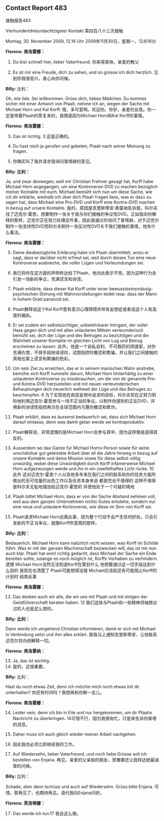 ## Contact Report 483
接触报告483

Vierhundertdreiundachtzigster Kontakt
第四百八十三次接触

Montag, 30. November 2009, 12.16 Uhr
2009年11月30日，星期一，12点16分

**Florena:**
**弗洛雷娜：**

1. Du bist schnell hier, lieber Vaterfreund.
你来得真快，亲爱的教父

2. Es ist mir eine Freude, dich zu sehen, und so grüsse ich dich herzlich.
见到你我很高兴，衷心向你问候。

**Billy:**
比利：

Oh, wie lieb. Sei willkommen. Grüss dich, liebes Mädchen. Du kommst sicher mit einer Antwort von Ptaah, nehme ich an, wegen der Sache mit Michael Horn und Kal Korff.
哦，多可爱啊。欢迎你。你好，亲爱的女孩。你一定是带着Ptaah的答复来的，我猜是因为Michael Horn和Kal Korff的事情。

**Florena:**
**弗洛雷娜：**

3. Das ist richtig.
3 这是正确的。

4. Du hast mich ja gerufen und gebeten, Ptaah nach seiner Meinung zu fragen.
4. 你确实叫了我并请求我询问普塔赫的意见。

**Billy:**
**比利：**

Ja, und zwar deswegen, weil mir Christian Frehner gesagt hat, Korff habe Michael Horn angegangen, um eine Kontroverse-DVD zu machen bezüglich meiner Kontakte mit euch. Michael bemüht sich nun um diese Sache, wie ich dir erklärte, weshalb ich über dich Ptaah fragen liess, was er dazu zu sagen hat, dass Michael eine Pro-DVD und Korff eine Kontra-DVD machen in bezug auf unsere Kontakte.
是的，原因是克里斯蒂安·弗雷纳告诉我，科尔夫找了迈克尔·霍恩，想要制作一张关于我与你们接触的争议性DVD。正如我向你解释的那样，迈克尔正在努力处理这件事，因此我通过你询问了普塔赫，对于迈克尔制作一张支持性DVD而科尔夫制作一张反对性DVD关于我们接触的事情，他有什么看法。

**Florena:**
**弗洛雷娜：**

5. Deine diesbezügliche Erklärung habe ich Ptaah übermittelt, wozu er sagt, dass er darüber nicht erfreut sei, weil durch dieses Tun eine neue Kontroverse ausbreche, die voller Lügen und Verleumdungen sei.
5. 我已将你在这方面的声明传达给了Ptaah，他对此表示不悦，因为这种行为会引发一场新的争议，充满谎言和诽谤。

6. Ptaah erklärte, dass dieser Kal Korff unter einer bewusstseinsmässig-psychischen Störung mit Wahnvorstellungen leidet resp. dass der Mann in hohem Grad paranoid sei.
6. Ptaah解释说这个Kal Korff患有意识心理障碍并伴有妄想症或者说这个人有高度的偏执。

7. Er sei zudem ein selbstsüchtiger, unbelehrbarer Intrigant, der voller Hass gegen dich und mit allen unlauteren Mitteln verleumderisch bemüht sei, dich der Lüge und des Betruges zu bezichtigen und die Wahrheit unserer Kontakte im gleichen Licht von Lug und Betrug erscheinen zu lassen.
此外，他是一个自私自利、不可救药的阴谋家，对你充满仇恨，不择手段地诽谤你，试图指控你撒谎和欺骗，并让我们之间接触的真相也蒙上谎言和欺骗的色彩。

8. Um sein Ziel zu erreichen, das er in seinem manischen Wahn anstrebe, bemühe sich Korff nunmehr darum, Michael Horn hinterhältig zu einer unlauteren Kontroverse zu missbrauchen, um die von dir genannte Pro- und Kontra-DVD herzustellen und mit neuen verleumderischen Behauptungen dich neuerlich weltweit der Lüge und des Betruges zu beschimpfen.
8 为了实现他在疯狂妄想中追求的目标，科尔夫现在正努力阴险地利用迈克尔·霍恩参与一场不正当的争议，以制作你提到的正反DVD，并用新的诽谤性指控再次在全球范围内污蔑你撒谎和欺诈。

9. Ptaah erklärt, dass es äusserst bedauerlich sei, dass sich Michael Horn darauf einlasse, denn was damit getan werde sei kontraproduktiv.
9. Ptaah解释说，非常遗憾的是Michael Horn会参与其中，因为这样做是适得其反的。

10. Ausserdem sei das Ganze für Michael Horns Person sowie für seine unschätzbar gut geleistete Arbeit über all die Jahre hinweg in bezug auf unsere Kontakte und deine Mission sowie für diese selbst völlig unwürdig, wobei diese Unwürdigkeit durch Korff infamerweise Michael Horn aufgezwungen werde und ihn in ein zweifelhaftes Licht rücke.
10 此外 这对迈克尔·霍恩个人以及他多年来在我们之间的联系和你的任务方面所做出的无可估量的出色工作以及任务本身来说 都是完全不值得的 这种不值得是科尔夫无耻地强加给迈克尔·霍恩的 并使他处于一个可疑的境地

11. Ptaah bittet Michael Horn, dass er von der Sache Abstand nehmen soll, weil aus dem ganzen Unternehmen nichts Gutes entstehe, sondern nur eine neue und unlautere Kontroverse, wie diese im Sinn von Korff sei.
11. Ptaah请求Michael Horn远离此事，因为整个行动不会产生任何好处，只会引发新的不正当争议，就像Korff所意图的那样。

**Billy:**
**比利：**

Bedauerlich. Michael Horn kann natürlich nicht wissen, was Korff im Schilde führt. Was er mit der ganzen Machenschaft bezwecken will, das ist mir nun auch klar. Ptaah hat wohl richtig gedacht, dass Michael der Sache ein Ende bereiten sollte, solange es noch möglich ist, Korffs Vorhaben zu verhindern.
遗憾 Michael Horn当然无法知道Korff在策划什么 他想要通过这一切手段达到什么目的 我现在也清楚了 Ptaah可能想得没错 Michael应该趁还有可能阻止Korff的计划时 结束此事

**Florena:**
**弗洛雷娜：**

12. Das denken auch wir alle, die wir uns mit Ptaah und mit einigen der Geistführerschaft beraten haben.
12 我们这些与Ptaah和一些精神领袖商议过的人也是这么想的。

**Billy:**
**比利：**

Dann werde ich umgehend Christian informieren, damit er sich mit Michael in Verbindung setzt und ihm alles erklärt.
那我马上通知克里斯蒂安，让他联系迈克尔并向他解释一切。

**Florena:**
**弗洛雷纳：**

13. Ja, das ist wichtig.
13. 是的，这很重要。

**Billy:**
比利：

Hast du noch etwas Zeit, denn ich möchte mich noch etwas mit dir unterhalten?
你还有时间吗？我想再和你聊一会儿。

**Florena:**
**弗洛雷娜：**

14. Leider nein, denn ich bin in Eile und nur hergekommen, um dir Ptaahs Nachricht zu überbringen.
14可惜不行，因为我很匆忙，只是来告诉你普塔的消息。

15. Daher muss ich auch gleich wieder meiner Arbeit nachgehen.
15. 因此我也必须立即继续我的工作。

16. Auf Wiedersehn, lieber Vaterfreund, und noch liebe Grüsse soll ich bestellen von Enjana.
再见，亲爱的父亲般的朋友，恩雅娜还让我转达她最诚挚的问候。

**Billy:**
比利：

Schade, aber dann tschüss und auch auf Wiedersehn. Grüss bitte Enjana.
可惜，那再见了，也期待再见。请代我向Enjana问好。

**Florena:**
**芙洛琳娜：**

17. Das werde ich tun.17 我会这么做。

